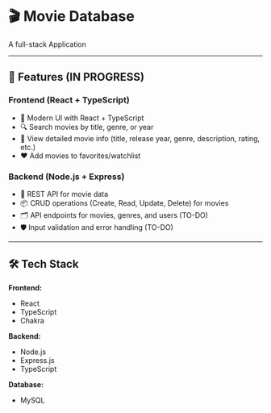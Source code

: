 # 🎬 Movie Database

A full-stack Application

---

## 🚀 Features (IN PROGRESS)

### Frontend (React + TypeScript)
- 🎨 Modern UI with React + TypeScript  
- 🔍 Search movies by title, genre, or year  
- 📖 View detailed movie info (title, release year, genre, description, rating, etc.)  
- ❤️ Add movies to favorites/watchlist  

### Backend (Node.js + Express)
- 🔐 REST API for movie data  
- 📦 CRUD operations (Create, Read, Update, Delete) for movies  
- 🗂️ API endpoints for movies, genres, and users (TO-DO)  
- 🛡️ Input validation and error handling  (TO-DO)
---

## 🛠️ Tech Stack

**Frontend:**  
- React  
- TypeScript  
- Chakra

**Backend:**  
- Node.js  
- Express.js  
- TypeScript  

**Database:**  
- MySQL
